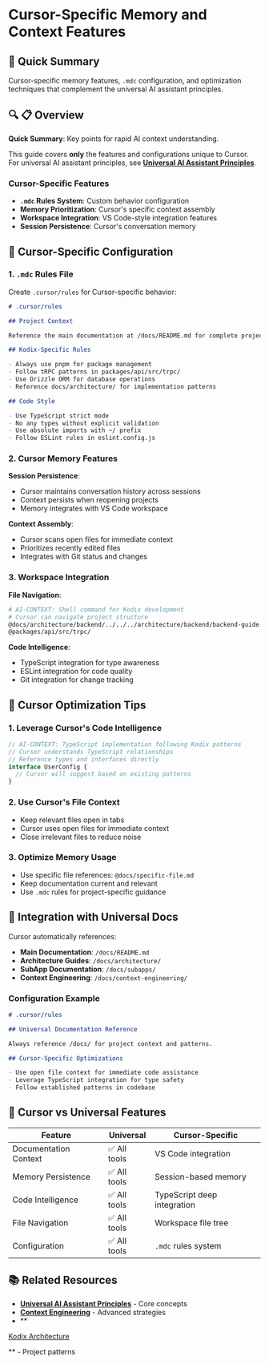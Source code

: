 # Cursor-Specific Memory and Context Features
<!-- AI-CONTEXT-PRIORITY: always-include="false" summary-threshold="medium" -->
<!-- AI-METADATA:
category: guide
stack: general
complexity: basic
dependencies: [../universal-principles.md]
assistant: cursor
-->

## 🎯 Quick Summary

Cursor-specific memory features, `.mdc` configuration, and optimization techniques that complement the universal AI assistant principles.

## 🔍 📋 Overview

<!-- AI-COMPRESS: strategy="summary" max-tokens="150" -->
**Quick Summary**: Key points for rapid AI context understanding.
<!-- /AI-COMPRESS -->
This guide covers **only** the features and configurations unique to Cursor. For universal AI assistant principles, see **[Universal AI Assistant Principles](../universal-principles.md)**.

### Cursor-Specific Features

- **`.mdc` Rules System**: Custom behavior configuration
- **Memory Prioritization**: Cursor's specific context assembly
- **Workspace Integration**: VS Code-style integration features
- **Session Persistence**: Cursor's conversation memory

## 🔧 Cursor-Specific Configuration

### 1. `.mdc` Rules File

Create `.cursor/rules` for Cursor-specific behavior:

```markdown
# .cursor/rules

## Project Context

Reference the main documentation at /docs/README.md for complete project context.

## Kodix-Specific Rules

- Always use pnpm for package management
- Follow tRPC patterns in packages/api/src/trpc/
- Use Drizzle ORM for database operations
- Reference docs/architecture/ for implementation patterns

## Code Style

- Use TypeScript strict mode
- No any types without explicit validation
- Use absolute imports with ~/ prefix
- Follow ESLint rules in eslint.config.js
```

### 2. Cursor Memory Features

**Session Persistence**:

- Cursor maintains conversation history across sessions
- Context persists when reopening projects
- Memory integrates with VS Code workspace

**Context Assembly**:

- Cursor scans open files for immediate context
- Prioritizes recently edited files
- Integrates with Git status and changes

### 3. Workspace Integration

**File Navigation**:

<!-- AI-CODE-BLOCK: shell-command -->
<!-- AI-CODE-OPTIMIZATION: language="bash" context="kodix-development" -->
```bash
# AI-CONTEXT: Shell command for Kodix development
# Cursor can navigate project structure
@docs/architecture/backend/../../../architecture/backend/backend-guide.md
@packages/api/src/trpc/
```
<!-- /AI-CODE-OPTIMIZATION -->
<!-- /AI-CODE-BLOCK -->

**Code Intelligence**:

- TypeScript integration for type awareness
- ESLint integration for code quality
- Git integration for change tracking

## 🚀 Cursor Optimization Tips

### 1. Leverage Cursor's Code Intelligence

<!-- AI-CODE-BLOCK: typescript-example -->
<!-- AI-CODE-OPTIMIZATION: language="typescript" context="kodix-patterns" -->
```typescript
// AI-CONTEXT: TypeScript implementation following Kodix patterns
// Cursor understands TypeScript relationships
// Reference types and interfaces directly
interface UserConfig {
  // Cursor will suggest based on existing patterns
}
```
<!-- /AI-CODE-OPTIMIZATION -->
<!-- /AI-CODE-BLOCK -->

### 2. Use Cursor's File Context

- Keep relevant files open in tabs
- Cursor uses open files for immediate context
- Close irrelevant files to reduce noise

### 3. Optimize Memory Usage

- Use specific file references: `@docs/specific-file.md`
- Keep documentation current and relevant
- Use `.mdc` rules for project-specific guidance

## 🔄 Integration with Universal Docs

Cursor automatically references:

- **Main Documentation**: `/docs/README.md`
- **Architecture Guides**: `/docs/architecture/`
- **SubApp Documentation**: `/docs/subapps/`
- **Context Engineering**: `/docs/context-engineering/`

### Configuration Example

```markdown
# .cursor/rules

## Universal Documentation Reference

Always reference /docs/ for project context and patterns.

## Cursor-Specific Optimizations

- Use open file context for immediate code assistance
- Leverage TypeScript integration for type safety
- Follow established patterns in codebase
```

## 🎯 Cursor vs Universal Features

| Feature               | Universal    | Cursor-Specific             |
| --------------------- | ------------ | --------------------------- |
| Documentation Context | ✅ All tools | VS Code integration         |
| Memory Persistence    | ✅ All tools | Session-based memory        |
| Code Intelligence     | ✅ All tools | TypeScript deep integration |
| File Navigation       | ✅ All tools | Workspace file tree         |
| Configuration         | ✅ All tools | `.mdc` rules system         |

## 📚 Related Resources

- **[Universal AI Assistant Principles](../universal-principles.md)** - Core concepts
- **[Context Engineering](../../context-engineering/)** - Advanced strategies
- **<!-- AI-LINK: type="dependency" importance="high" -->
<!-- AI-CONTEXT-REF: importance="high" type="architecture" -->
[Kodix Architecture](../../architecture/)
<!-- /AI-CONTEXT-REF -->
<!-- /AI-LINK -->** - Project patterns

<!-- AI-RELATED: [../universal-principles.md] -->
<!-- DEPENDS-ON: [../universal-principles.md] -->
<!-- REQUIRED-BY: [cursor-integration] -->
<!-- SEE-ALSO: [../../context-engineering/README.md] -->

```

```
